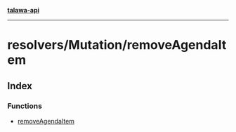 [**talawa-api**](../../../README.md)

***

# resolvers/Mutation/removeAgendaItem

## Index

### Functions

- [removeAgendaItem](functions/removeAgendaItem.md)
